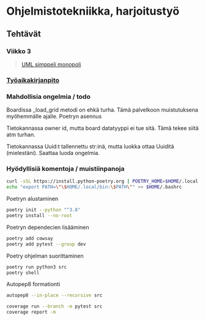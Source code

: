 # Ohjelmistotekniikka, harjoitustyö
## Tehtävät

### Viikko 3
>[UML simppeli monopoli](https://github.com/levitesuo/OhTe/blob/master/laskarit/viikko3/mermaid%20harjottelua/Tehtava_1.md)

### [Työaikakirjanpito](https://github.com/levitesuo/OhTe/blob/main/projekti/Documentation/ty%C3%B6aikakirjanpito.txt)

### Mahdollisia ongelmia / todo

Boardissa _load_grid metodi on ehkä turha. Tämä palvelkoon muistutuksena myöhemmälle ajalle. 
Poetryn asennus 

Tietokannassa owner id, mutta board datatyyppi ei tue sitä. Tämä tekee siitä atm turhan.

Tietokannassa Uuid:t tallennettu str:inä, mutta luokka ottaa Uuiditä (mielestäni). Saattaa luoda ongelmia.

### Hyödyllisiä komentoja / muistiinpanoja
```sh
curl -sSL https://install.python-poetry.org | POETRY_HOME=$HOME/.local python3 -
echo "export PATH=\"\$HOME/.local/bin:\$PATH\"" >> $HOME/.bashrc

```

Poetryn alustaminen
```sh
poetry init --python "^3.8"
poetry install --no-root
```

Poetryn dependecien lisääminen
```sh
poetry add cowsay
poetry add pytest --group dev
```

Poetry ohjelman suorittaminen
```sh
poetry run python3 src
poetry shell
```

Autopep8 formationti 
```sh
autopep8 --in-place --recursive src
```

```sh
coverage run --branch -m pytest src
coverage report -m
```